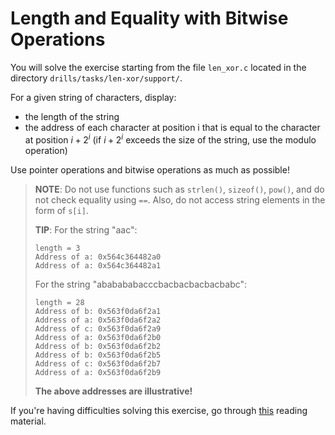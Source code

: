 # Length and Equality with Bitwise Operations

You will solve the exercise starting from the file `len_xor.c` located in the directory `drills/tasks/len-xor/support/`.

For a given string of characters, display:

- the length of the string
- the address of each character at position i that is equal to the character at position $i + 2^i$ (if $i + 2^i$ exceeds the size of the string, use the modulo operation)

Use pointer operations and bitwise operations as much as possible!

> **NOTE**: Do not use functions such as `strlen()`, `sizeof()`, `pow()`, and do not check equality using `==`.
> Also, do not access string elements in the form of `s[i]`.
>
> **TIP**: For the string "aac":
>
>```text
> length = 3
> Address of a: 0x564c364482a0
> Address of a: 0x564c364482a1
>```
>
> For the string "ababababacccbacbacbacbacbabc":
>
> ```text
> length = 28
> Address of b: 0x563f0da6f2a1
> Address of a: 0x563f0da6f2a2
> Address of c: 0x563f0da6f2a9
> Address of a: 0x563f0da6f2b0
> Address of b: 0x563f0da6f2b2
> Address of b: 0x563f0da6f2b5
> Address of c: 0x563f0da6f2b7
> Address of a: 0x563f0da6f2b9
> ```
>
>**The above addresses are illustrative!**

If you're having difficulties solving this exercise, go through [this](../../../reading/c-pointers.md) reading material.
